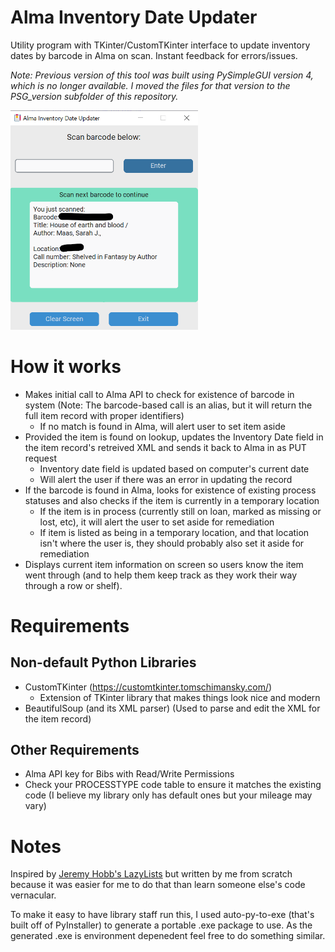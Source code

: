# Alma Inventory Date Updater
Utility program with TKinter/CustomTKinter interface to update inventory dates by barcode in Alma on scan. Instant feedback for errors/issues.

*Note: Previous version of this tool was built using PySimpleGUI version 4, which is no longer available. I moved the files for that version to the PSG_version subfolder of this repository.*

<img src=https://github.com/LibraryNinja/alma_inventory_utility/blob/main/inventory_updater_screenshot_v2_ctk.png width="300">

# How it works
- Makes initial call to Alma API to check for existence of barcode in system (Note: The barcode-based call is an alias, but it will return the full item record with proper identifiers)
  - If no match is found in Alma, will alert user to set item aside
- Provided the item is found on lookup, updates the Inventory Date field in the item record's retreived XML and sends it back to Alma in as PUT request
  - Inventory date field is updated based on computer's current date
  - Will alert the user if there was an error in updating the record
- If the barcode is found in Alma, looks for existence of existing process statuses and also checks if the item is currently in a temporary location
  - If the item is in process (currently still on loan, marked as missing or lost, etc), it will alert the user to set aside for remediation
  - If item is listed as being in a temporary location, and that location isn't where the user is, they should probably also set it aside for remediation
- Displays current item information on screen so users know the item went through (and to help them keep track as they work their way through a row or shelf).

# Requirements
## Non-default Python Libraries
- CustomTKinter (https://customtkinter.tomschimansky.com/)
  - Extension of TKinter library that makes things look nice and modern
- BeautifulSoup (and its XML parser) (Used to parse and edit the XML for the item record)

## Other Requirements
- Alma API key for Bibs with Read/Write Permissions
- Check your PROCESSTYPE code table to ensure it matches the existing code (I believe my library only has default ones but your mileage may vary)

# Notes
Inspired by [Jeremy Hobb's LazyLists](https://github.com/MrJeremyHobbs/LazyLists/tree/master) but written by me from scratch because it was easier for me to do that than learn someone else's code vernacular.

To make it easy to have library staff run this, I used auto-py-to-exe (that's built off of PyInstaller) to generate a portable .exe package to use. As the generated .exe is environment depenedent feel free to do something similar.
